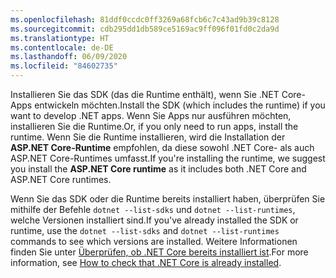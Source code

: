 ```yaml
---
ms.openlocfilehash: 81ddf0ccdc0ff3269a68fcb6c7c43ad9b39c8128
ms.sourcegitcommit: cdb295dd1db589ce5169ac9ff096f01fd0c2da9d
ms.translationtype: HT
ms.contentlocale: de-DE
ms.lasthandoff: 06/09/2020
ms.locfileid: "84602735"
---
```


<span data-ttu-id="6cfd5-101">Installieren Sie das SDK (das die Runtime enthält), wenn Sie .NET Core-Apps entwickeln möchten.</span><span class="sxs-lookup"><span data-stu-id="6cfd5-101">Install the SDK (which includes the runtime) if you want to develop .NET apps.</span></span> <span data-ttu-id="6cfd5-102">Wenn Sie Apps nur ausführen möchten, installieren Sie die Runtime.</span><span class="sxs-lookup"><span data-stu-id="6cfd5-102">Or, if you only need to run apps, install the runtime.</span></span> <span data-ttu-id="6cfd5-103">Wenn Sie die Runtime installieren, wird die Installation der **ASP.NET Core-Runtime** empfohlen, da diese sowohl .NET Core- als auch ASP.NET Core-Runtimes umfasst.</span><span class="sxs-lookup"><span data-stu-id="6cfd5-103">If you're installing the runtime, we suggest you install the **ASP.NET Core runtime** as it includes both .NET Core and ASP.NET Core runtimes.</span></span>

<span data-ttu-id="6cfd5-104">Wenn Sie das SDK oder die Runtime bereits installiert haben, überprüfen Sie mithilfe der Befehle `dotnet --list-sdks` und `dotnet --list-runtimes`, welche Versionen installiert sind.</span><span class="sxs-lookup"><span data-stu-id="6cfd5-104">If you've already installed the SDK or runtime, use the `dotnet --list-sdks` and `dotnet --list-runtimes` commands to see which versions are installed.</span></span> <span data-ttu-id="6cfd5-105">Weitere Informationen finden Sie unter [Überprüfen, ob .NET Core bereits installiert ist](../how-to-detect-installed-versions.md).</span><span class="sxs-lookup"><span data-stu-id="6cfd5-105">For more information, see [How to check that .NET Core is already installed](../how-to-detect-installed-versions.md).</span></span>
